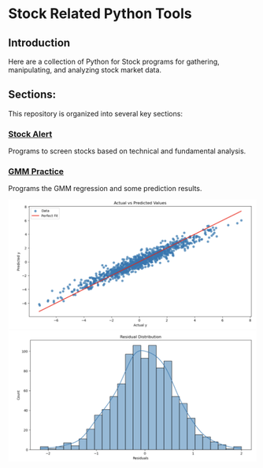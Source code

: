 # Stock Related Python Tools

## Introduction
Here are a collection of Python for Stock programs for gathering, manipulating, and analyzing stock market data.


## Sections:
This repository is organized into several key sections:

### [Stock Alert](/find_stocks)
Programs to screen stocks based on technical and fundamental analysis.

### [GMM Practice](/prediction_comparison)
Programs the GMM regression and some prediction results.

![Performance Plot](Data_Analysis/imgaes/predicted_cpr.png)
![Performance Plot](Data_Analysis/imgaes/residual_dis.png)
